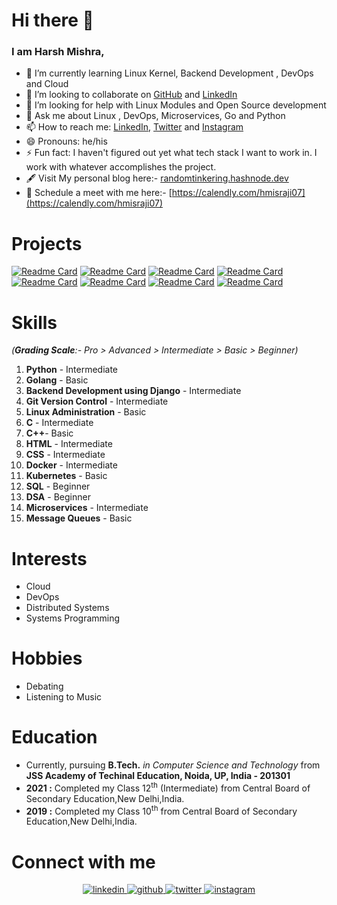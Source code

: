 # Hi there 👋

<!--
**harsh098/harsh098** is a ✨ _special_ ✨ repository because its `README.md` (this file) appears on your GitHub profile.
-->
### I am Harsh Mishra,

<!-- - 🔭 I’m currently working on [Win32Spy](https://github.com/harsh098/Win32Spy) and [SIMF](https://github.com/harsh098/simple-in-memory-filesystem) -->
- 🌱 I’m currently learning Linux Kernel, Backend Development , DevOps and Cloud
- 👯 I’m looking to collaborate on [GitHub](https://github.com/harsh098/) and [LinkedIn](https://www.linkedin.com/in/harsh-mishra-b94096144/)
- 🤔 I’m looking for help with Linux Modules and Open Source development
- 💬 Ask me about Linux , DevOps, Microservices, Go and Python
- 📫 How to reach me: [LinkedIn](https://www.linkedin.com/in/harsh-mishra-b94096144/), [Twitter](https://twitter.com/harsh_dev8086) and [Instagram](https://instagram.com/harsh.dev8086)
- 😄 Pronouns: he/his
- ⚡ Fun fact: I haven't figured out yet what tech stack I want to work in. I work with whatever accomplishes the project.
- 🖋️ Visit My personal blog here:- [randomtinkering.hashnode.dev](https://randomtinkering.hashnode.dev/)
- 💺 Schedule a meet with me here:- [https://calendly.com/hmisraji07](https://calendly.com/hmisraji07)

  
  
# Projects
[![Readme Card](https://github-readme-stats.vercel.app/api/pin/?username=harsh098&repo=helm-eks-action-awscli-2&theme=highcontrast)](https://github.com/harsh098/helm-eks-action-awscli-2)
 [![Readme Card](https://github-readme-stats.vercel.app/api/pin/?username=harsh098&repo=microservice-deploy&theme=highcontrast)](https://github.com/harsh098/microservice-deploy)
 [![Readme Card](https://github-readme-stats.vercel.app/api/pin/?username=harsh098&repo=Win32Spy&theme=nightowl)](https://github.com/harsh098/Win32Spy)
 [![Readme Card](https://github-readme-stats.vercel.app/api/pin/?username=harsh098&repo=simple-in-memory-filesystem&theme=highcontrast)](https://github.com/harsh098/simple-in-memory-filesystem)
 [![Readme Card](https://github-readme-stats.vercel.app/api/pin/?username=harsh098&repo=web-scraper-amazon-&theme=highcontrast)](https://github.com/harsh098/web-scraper-amazon-)
  [![Readme Card](https://github-readme-stats.vercel.app/api/pin/?username=harsh098&repo=ru-hacks-2022-submission&theme=nightowl)](https://github.com/harsh098/ru-hacks-2022-submission)
   [![Readme Card](https://github-readme-stats.vercel.app/api/pin/?username=harsh098&repo=quiz-REST-API-with-firebase&theme=highcontrast)](https://github.com/harsh098/quiz-REST-API-with-firebase)
   [![Readme Card](https://github-readme-stats.vercel.app/api/pin/?username=harsh098&repo=social-book&theme=nightowl)](https://github.com/harsh098/social-book) 
   

# Skills
*(**Grading Scale**:- Pro > Advanced > Intermediate > Basic > Beginner)*
1. **Python** - Intermediate
2. **Golang** - Basic
3. **Backend Development using Django** - Intermediate
4. **Git Version Control** - Intermediate
5. **Linux Administration** - Basic 
6. **C** - Intermediate
7. **C++**- Basic
8. **HTML**  - Intermediate
9. **CSS** - Intermediate
10. **Docker** - Intermediate
11. **Kubernetes** - Basic
12. **SQL** - Beginner
13. **DSA** - Beginner
14. **Microservices** - Intermediate
15. **Message Queues** - Basic


# Interests
- Cloud
- DevOps
- Distributed Systems 
- Systems Programming

# Hobbies 
- Debating
- Listening to Music

# Education
- Currently, pursuing **B.Tech.** *in Computer Science and Technology* from **JSS Academy of Techinal Education, Noida, UP, India - 201301**
- **2021 :** Completed my Class 12<sup>th</sup> (Intermediate) from Central Board of Secondary Education,New Delhi,India.
- **2019 :** Completed my Class 10<sup>th</sup> from Central Board of Secondary Education,New Delhi,India.
  
# Connect with me  
<div align="center">
 <a href="https://www.linkedin.com/in/harsh-mishra-b94096144/" target="_blank">
<img src=https://img.shields.io/badge/linkedin-%231E77B5.svg?&style=for-the-badge&logo=linkedin&logoColor=white alt=linkedin style="margin-bottom: 5px;" />
</a>
<a href="https://github.com/harsh098" target="_blank">
<img src=https://img.shields.io/badge/github-%2324292e.svg?&style=for-the-badge&logo=github&logoColor=white alt=github style="margin-bottom: 5px;" />
</a>
<a href="https://twitter.com/harsh_dev8086" target="_blank">
<img src=https://img.shields.io/badge/twitter-%2300acee.svg?&style=for-the-badge&logo=twitter&logoColor=white alt=twitter style="margin-bottom: 5px;" />
</a>
 <a href="https://instagram.com/harsh.dev8086" target="_blank">
<img src=https://img.shields.io/badge/instagram-%23000000.svg?&style=for-the-badge&logo=instagram&logoColor=white alt=instagram style="margin-bottom: 5px;" />
</a>

</div>

